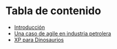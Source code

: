 Tabla de contenido
===

* [Introducción](00-introduccion.md)
* [Una caso de agile en industria petrolera](01-caso_petrolera.md.md)
* [XP para Dinosaurios](04-xp_dinos.md)